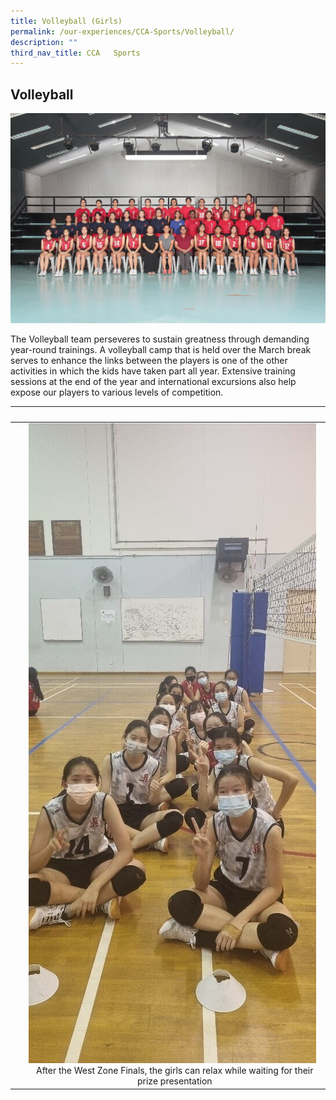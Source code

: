 ```yaml
---
title: Volleyball (Girls)
permalink: /our-experiences/CCA-Sports/Volleyball/
description: ""
third_nav_title: CCA   Sports
---
```

## Volleyball 

![](/images/JSS1_Volleyball.jpg)
<br>

The Volleyball team perseveres to sustain greatness through demanding year-round trainings. A volleyball camp that is held over the March break serves to enhance the links between the players is one of the other activities in which the kids have taken part all year. Extensive training sessions at the end of the year and international excursions also help expose our players to various levels of competition.

|   |   |  
|---|---|  
| |![](/images/JSV-%20Photo%201.jpg) <center>After the West Zone Finals, the girls can  relax while waiting for their prize presentation</center> | ![](/images/JSV-Photo%206.jpg) <center>Restrategising while on a half-time</center>